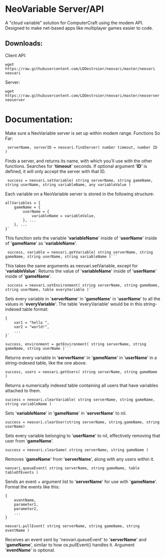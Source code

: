 # NeoVariable Server/API
A "cloud variable" solution for ComputerCraft using the modem API. Designed to make net-based apps like multiplayer games easier to code.

## Downloads:
Client API:
```
wget https://raw.githubusercontent.com/LDDestroier/neovari/master/neovari neovari
```
Server:
```
wget https://raw.githubusercontent.com/LDDestroier/neovari/master/neoserver neoserver
```

# Documentation:

 Make sure a NeoVariable server is set up within modem range.
  Functions So Far:
  ```
   serverName, serverID = neovari.findServer( number timeout, number ID )
  ```
  Finds a server, and returns its name, with which you'll use with the other functions.
  Searches for '**timeout**' seconds.
  If optional argument '**ID**' is defined, it will only accept the server with that ID.
  ```
   success = neovari.setVariable( string serverName, string gameName, string userName, string variableName, any variableValue )
  ```
  
  Each variable on a NeoVariable server is stored in the following structure:
```
allVariables = {
  	gameName = {
		userName = {
			variableName = variableValue,
		}, ...
	}, ...
}`
```
  This function sets the variable '**variableName**' inside of '**userName**' inside of '**gameName**' as '**variableName**'.
  ```
   success, variable = neovari.getVariable( string serverName, string gameName, string userName, string variableName )```
  ```
  This takes the same arguments as neovari.setVariable, except for '**variableValue**'.
  Returns the value of '**variableName**' inside of '**userName**' inside of '**gameName**'.
   
  ```
   success = neovari.setEnvironment( string serverName, string gameName, string userName, table everyVariable )```
  ```
  Sets every variable in '**serverName**' in '**gameName**' in '**userName**' to all the values in '**everyVariable**'.
  The table 'everyVariable' would be in this string-indexed table format:
```
{
	var1 = "hello ",
	var2 = "world!",
	...
}`
```
```
success, environment = getEnvironment( string serverName, string gameName, string userName )```
```
Returns every variable in '**serverName**' in '**gameName**' in '**userName**' in a string-indexed table, like the one above.

```
success, users = neovari.getUsers( string serverName, string gameName )
```
Returns a numerically indexed table containing all users that have variables attached to them.

```
success = neovari.clearVariable( string serverName, string gameName, string variableName )
```
Sets '**variableName**' in '**gameName**' in '**serverName**' to nil.

```
success = neovari.clearUser(string serverName, string.gameName, string userName)
```
Sets every variable belonging to '**userName**' to nil, effectively removing that user from '**gameName**'.

```
success = neovari.clearGame( string serverName, string gameName )
```
Removes '**gameName**' from '**serverName**', along with any users within it.

```
neovari.queueEvent( string serverName, string gameName, table tableOfEvents )
```
Sends an event + argument list to '**serverName**' for use with '**gameName**'. Format the events like this:
```
{
	eventName,
	parameter1,
	parameter2,
	...
}
```

```
neovari.pullEvent( string serverName, string gameName, string eventName )
```
Receives an event sent by 'neovari.queueEvent' to '**serverName**' and '**gameName**', similar to how os.pullEvent() handles it.
Argument '**eventName**' is optional.
